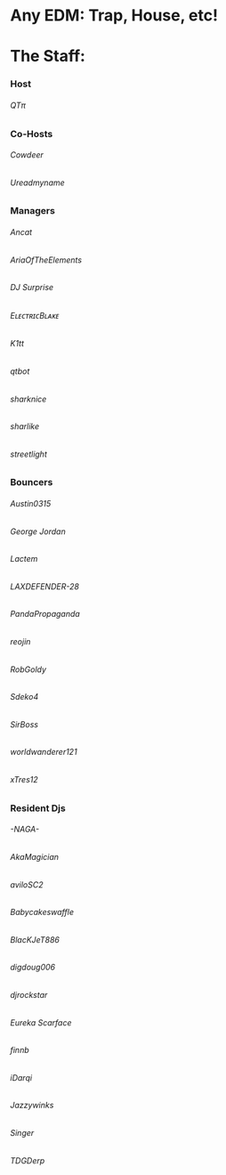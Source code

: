 # Any EDM: Trap, House, etc!

# The Staff:

### Host
###### QTπ

### Co-Hosts
###### Cowdeer

###### Ureadmyname

### Managers
###### Ancat

###### AriaOfTheElements

###### DJ Surprise

###### EʟᴇᴄᴛʀɪᴄBʟᴀᴋᴇ

###### K1tt

###### qtbot

###### sharknice

###### sharlike

###### streetlight

### Bouncers

###### Austin0315

###### George Jordan

###### Lactem

###### LAXDEFENDER-28

###### PandaPropaganda

###### reojin

###### RobGoldy

###### Sdeko4

###### SirBoss

###### worldwanderer121

###### xTres12

### Resident Djs
###### -NAGA-

###### AkaMagician

###### aviloSC2

###### Babycakeswaffle

###### BlacKJeT886

###### digdoug006

###### djrockstar

###### Eureka Scarface

###### finnb

###### iDarqi

###### Jazzywinks

###### Singer

###### TDGDerp

